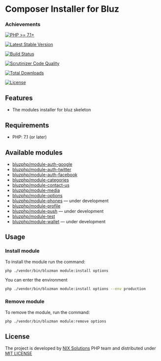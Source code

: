 # Composer Installer for Bluz

### Achievements

[![PHP >= 7.1+](https://img.shields.io/packagist/php-v/bluzphp/composer-plugin.svg?style=flat)](https://php.net/)

[![Latest Stable Version](https://img.shields.io/packagist/v/bluzphp/composer-plugin.svg?label=version&style=flat)](https://packagist.org/packages/bluzphp/composer-plugin)

[![Build Status](https://img.shields.io/travis/bluzphp/composer-plugin/master.svg?style=flat)](https://travis-ci.org/bluzphp/composer-plugin)

[![Scrutinizer Code Quality](https://img.shields.io/scrutinizer/g/bluzphp/composer-plugin.svg?style=flat)](https://scrutinizer-ci.com/g/bluzphp/composer-plugin/)

[![Total Downloads](https://img.shields.io/packagist/dt/bluzphp/composer-plugin.svg?style=flat)](https://packagist.org/packages/bluzphp/composer-plugin)

[![License](https://img.shields.io/packagist/l/bluzphp/composer-plugin.svg?style=flat)](https://packagist.org/packages/bluzphp/composer-plugin)

Features
-------------------------
* The modules installer for bluz skeleton

Requirements
-------------------------
* PHP: 7.1 (or later)

Available modules
-------------------------
* [bluzphp/module-auth-google](https://github.com/bluzphp/module-auth-google)
* [bluzphp/module-auth-twitter](https://github.com/bluzphp/module-auth-twitter)
* [bluzphp/module-auth-facebook](https://github.com/bluzphp/module-auth-facebook)
* [bluzphp/module-categories](https://github.com/bluzphp/module-categories)
* [bluzphp/module-contact-us](https://github.com/bluzphp/module-contact-us)
* [bluzphp/module-media](https://github.com/bluzphp/module-media)
* [bluzphp/module-options](https://github.com/bluzphp/module-options)
* [bluzphp/module-phones](https://github.com/bluzphp/module-phones) — under development
* [bluzphp/module-profile](https://github.com/bluzphp/module-profile)
* [bluzphp/module-push](https://github.com/bluzphp/module-push) — under development
* [bluzphp/module-test](https://github.com/bluzphp/module-test)
* [bluzphp/module-wallet](https://github.com/bluzphp/module-wallet) — under development

Usage
-------------------------
### Install module
To install the module run the command:
  
```bash
php ./vendor/bin/bluzman module:install options
```

You can enter the environment

```bash
php ./vendor/bin/bluzman module:install options --env production
```

### Remove module
To remove the module, run the command:
    
```bash
php ./vendor/bin/bluzman module:remove options
```

## License

The project is developed by [NIX Solutions][1] PHP team and distributed under [MIT LICENSE][2]

[1]: http://nixsolutions.com
[2]: https://raw.github.com/bluzphp/composer-plugin/master/LICENSE.md
